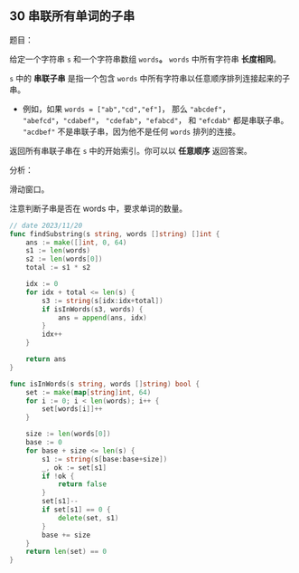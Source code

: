 ## 30 串联所有单词的子串

题目：

给定一个字符串 `s` 和一个字符串数组 `words`**。** `words` 中所有字符串 **长度相同**。

 `s` 中的 **串联子串** 是指一个包含 `words` 中所有字符串以任意顺序排列连接起来的子串。

- 例如，如果 `words = ["ab","cd","ef"]`， 那么 `"abcdef"`， `"abefcd"`，`"cdabef"`， `"cdefab"`，`"efabcd"`， 和 `"efcdab"` 都是串联子串。 `"acdbef"` 不是串联子串，因为他不是任何 `words` 排列的连接。

返回所有串联子串在 `s` 中的开始索引。你可以以 **任意顺序** 返回答案。



分析：

滑动窗口。

注意判断子串是否在 words 中，要求单词的数量。

```go
// date 2023/11/20
func findSubstring(s string, words []string) []int {
    ans := make([]int, 0, 64)
    s1 := len(words)
    s2 := len(words[0])
    total := s1 * s2

    idx := 0
    for idx + total <= len(s) {
        s3 := string(s[idx:idx+total])
        if isInWords(s3, words) {
            ans = append(ans, idx)
        }
        idx++
    }

    return ans
}

func isInWords(s string, words []string) bool {
    set := make(map[string]int, 64)
    for i := 0; i < len(words); i++ {
        set[words[i]]++
    }

    size := len(words[0])
    base := 0
    for base + size <= len(s) {
        s1 := string(s[base:base+size])
        _, ok := set[s1]
        if !ok {
            return false
        }
        set[s1]--
        if set[s1] == 0 {
            delete(set, s1)
        }
        base += size
    }
    return len(set) == 0
}
```

